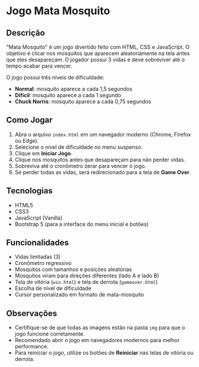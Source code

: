 # Jogo Mata Mosquito

## Descrição
"Mata Mosquito" é um jogo divertido feito com HTML, CSS e JavaScript. O objetivo é clicar nos mosquitos que aparecem aleatoriamente na tela antes que eles desapareçam. O jogador possui 3 vidas e deve sobreviver até o tempo acabar para vencer.  

O jogo possui três níveis de dificuldade:  
- **Normal**: mosquito aparece a cada 1,5 segundos  
- **Difícil**: mosquito aparece a cada 1 segundo  
- **Chuck Norris**: mosquito aparece a cada 0,75 segundos  

## Como Jogar
1. Abra o arquivo `index.html` em um navegador moderno (Chrome, Firefox ou Edge).  
2. Selecione o nível de dificuldade no menu suspenso.  
3. Clique em **Iniciar Jogo**.  
4. Clique nos mosquitos antes que desapareçam para não perder vidas.  
5. Sobreviva até o cronômetro zerar para vencer o jogo.  
6. Se perder todas as vidas, será redirecionado para a tela de **Game Over**.  

## Tecnologias
- HTML5  
- CSS3  
- JavaScript (Vanilla)  
- Bootstrap 5 (para a interface do menu inicial e botões)  



## Funcionalidades
- Vidas limitadas (3)  
- Cronômetro regressivo  
- Mosquitos com tamanhos e posições aleatórias  
- Mosquitos viram para direções diferentes (lado A e lado B)  
- Tela de vitória (`win.html`) e tela de derrota (`gameover.html`)  
- Escolha de nível de dificuldade  
- Cursor personalizado em formato de mata-mosquito  

## Observações
- Certifique-se de que todas as imagens estão na pasta `img` para que o jogo funcione corretamente.  
- Recomendado abrir o jogo em navegadores modernos para melhor performance.  
- Para reiniciar o jogo, utilize os botões de **Reiniciar** nas telas de vitória ou derrota.  
